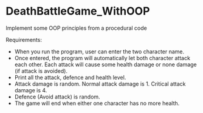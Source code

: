 # DeathBattleGame_WithOOP
Implement some OOP principles from a procedural code

Requirements:
- When you run the program, user can enter the two character name.
- Once entered, the program will automatically let both character attack each other. Each attack will cause some health damage or none damage (if attack is avoided).
- Print all the attack, defence and health level.
- Attack damage is random. Normal attack damage is 1. Critical attack damage is 4.
- Defence (Avoid attack) is random. 
- The game will end when either one character has no more health.
